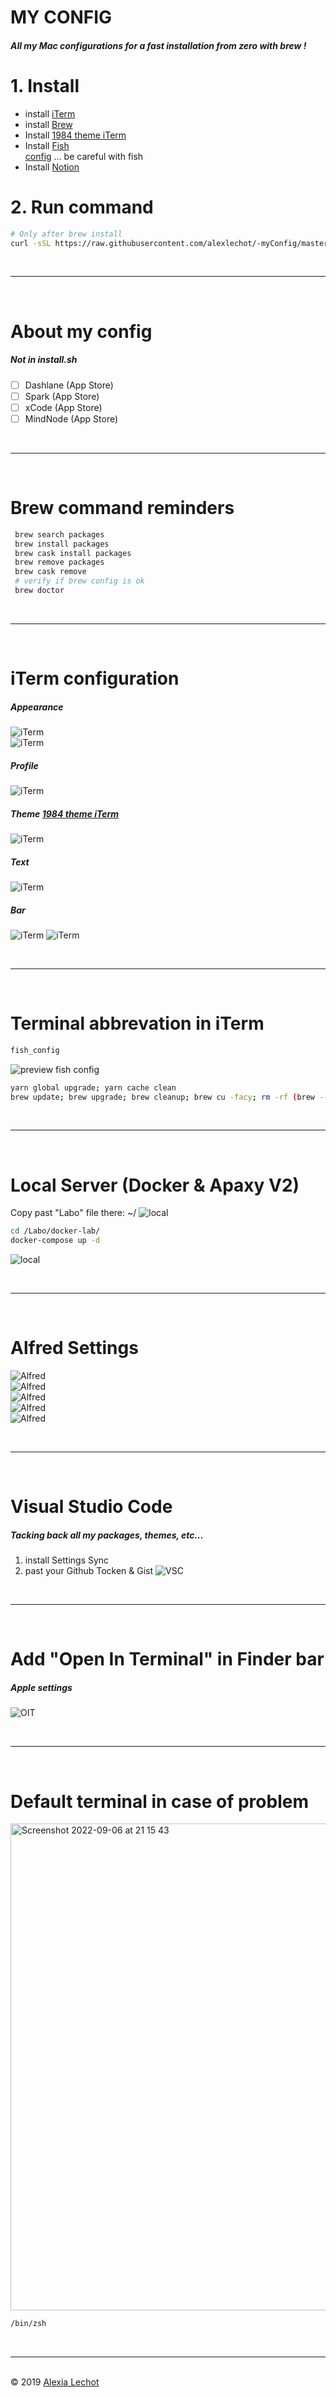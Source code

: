 # MY CONFIG

##### All my Mac configurations for a fast installation from zero with brew ! 

# 1. Install
- install [iTerm](https://iterm2.com)
- install [Brew](https://brew.sh)
- Install [1984 theme iTerm](https://github.com/covertbert/iterm2-1984)
- Install [Fish](https://fishshell.com)<br>[config](https://stackoverflow.com/questions/66724016/my-fish-is-blind-fish-does-not-recognise-any-commands-after-setting-it-as-defa) ... be careful with fish
- Install [Notion](https://www.notion.so/desktop)

# 2. Run command 
```sh
# Only after brew install
curl -sSL https://raw.githubusercontent.com/alexlechot/-myConfig/master/install.sh | sh
```

<br><hr><br>

# About my config
##### Not in install.sh
- [ ] Dashlane (App Store)
- [ ] Spark (App Store) 
- [ ] xCode (App Store)
- [ ] MindNode (App Store)

<br><hr><br>

# Brew command reminders
```sh
 brew search packages
 brew install packages
 brew cask install packages
 brew remove packages
 brew cask remove 
 # verify if brew config is ok
 brew doctor
```

<br><hr><br>

# iTerm configuration
##### Appearance
![iTerm](img/iterm/general.png)  
![iTerm](img/iterm/tabs.png)  
##### Profile
![iTerm](img/iterm/profile.png)
##### Theme [1984 theme iTerm](https://github.com/covertbert/iterm2-1984)
![iTerm](img/iterm/theme.png)
##### Text
![iTerm](img/iterm/text.png)
##### Bar
![iTerm](img/iterm/bar1.png)
![iTerm](img/iterm/bar2.png)

<br><hr><br>

# Terminal abbrevation in iTerm
```sh
fish_config
```
![preview fish config](img/fish/fish_config.png)
```sh
yarn global upgrade; yarn cache clean
brew update; brew upgrade; brew cleanup; brew cu -facy; rm -rf (brew --cache)
```

<br><hr><br>

# Local Server (Docker & Apaxy V2)
Copy past "Labo" file there: ~/
![local](img/local-server/labo.png)
```sh
cd /Labo/docker-lab/ 
docker-compose up -d
```
![local](img/local-server/apaxy-v2.png)

<br><hr><br>

# Alfred Settings
![Alfred](img/alfred/1.png)  
![Alfred](img/alfred/2.png)  
![Alfred](img/alfred/3.png)  
![Alfred](img/alfred/4.png)  
![Alfred](img/alfred/5.png)  

<br><hr><br>

# Visual Studio Code
##### Tacking back all my packages, themes, etc...
1. install Settings Sync 
2. past your Github Tocken & Gist 
![VSC](img/vsc/sync.png)

<br><hr><br>

# Add "Open In Terminal" in Finder bar
##### Apple settings
![OIT](img/openinterminal/extentions.png)  

<br><hr><br>

# Default terminal in case of problem
<img width="779" alt="Screenshot 2022-09-06 at 21 15 43" src="https://user-images.githubusercontent.com/30685658/188720447-7a9f33ca-8338-4ddd-b00d-d657660b492b.png"> 

```sh
/bin/zsh
```

<br><hr><br>
&copy; 2019 [Alexia Lechot](https://krakenwave.ch)
